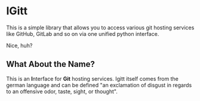 IGitt
=====

This is a simple library that allows you to access various git hosting
services like GitHub, GitLab and so on via one unified python interface.

Nice, huh?

What About the Name?
--------------------

This is an **I**nterface for **Git** hosting services. Igitt itself comes from
the german language and can be defined "an exclamation of disgust in regards to
an offensive odor, taste, sight, or thought".
